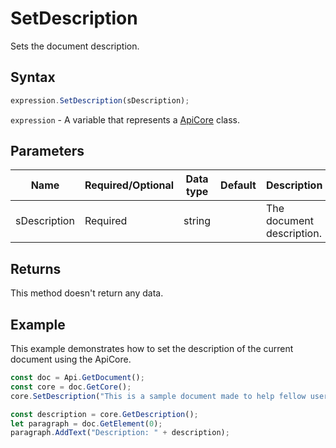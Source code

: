 # SetDescription

Sets the document description.

## Syntax

```javascript
expression.SetDescription(sDescription);
```

`expression` - A variable that represents a [ApiCore](../ApiCore.md) class.

## Parameters

| **Name** | **Required/Optional** | **Data type** | **Default** | **Description** |
| ------------- | ------------- | ------------- | ------------- | ------------- |
| sDescription | Required | string |  | The document description. |

## Returns

This method doesn't return any data.

## Example

This example demonstrates how to set the description of the current document using the ApiCore.

```javascript editor-docx
const doc = Api.GetDocument();
const core = doc.GetCore();
core.SetDescription("This is a sample document made to help fellow users understand how to use the ApiCore methods.");

const description = core.GetDescription();
let paragraph = doc.GetElement(0);
paragraph.AddText("Description: " + description);

```
